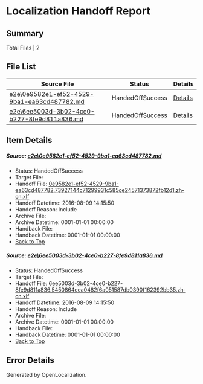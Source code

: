 # <a name='report-top'></a> Localization Handoff Report

## Summary
 Total Files | 2

## File List
 Source File | Status | Details 
 ----------- | ------ | ------- 
 [e2e\0e9582e1-ef52-4529-9ba1-ea63cd487782.md](https://github.com/OpenLocalizationTestOrg/oltest/blob/5869a69d6df8a45af1d7efb2c7cfe68c689b8ed3/e2e/0e9582e1-ef52-4529-9ba1-ea63cd487782.md) | HandedOffSuccess | [Details](#2f75b4d50e039c2c182d5e017af5b8b8951ba1b11)
 [e2e\6ee5003d-3b02-4ce0-b227-8fe9d811a836.md](https://github.com/OpenLocalizationTestOrg/oltest/blob/5869a69d6df8a45af1d7efb2c7cfe68c689b8ed3/e2e/6ee5003d-3b02-4ce0-b227-8fe9d811a836.md) | HandedOffSuccess | [Details](#91ce4530b493b19d805fde77059c03575308dd7f2)

## Item Details
##### <a name='2f75b4d50e039c2c182d5e017af5b8b8951ba1b11'></a> Source: [e2e\0e9582e1-ef52-4529-9ba1-ea63cd487782.md](https://github.com/OpenLocalizationTestOrg/oltest/blob/5869a69d6df8a45af1d7efb2c7cfe68c689b8ed3/e2e/0e9582e1-ef52-4529-9ba1-ea63cd487782.md)
* Status: HandedOffSuccess
* Target File: 
* Handoff File: [0e9582e1-ef52-4529-9ba1-ea63cd487782.73927144c71299931c585ce24571373872fb12d1.zh-cn.xlf](https://github.com/OpenLocalizationTestOrg/olhandoff-e2e/blob/d9a132613418c94c64d0aa7508a587dc0bf46529/ol-handoff/OpenLocalizationTestOrg/ol-test-zhcn/ci/ht/0e9582e1-ef52-4529-9ba1-ea63cd487782.73927144c71299931c585ce24571373872fb12d1.zh-cn.xlf)
* Handoff Datetime: 2016-08-09 14:15:50
* Handoff Reason: Include
* Archive File: 
* Archive Datetime: 0001-01-01 00:00:00
* Handback File: 
* Handback Datetime: 0001-01-01 00:00:00
* [Back to Top](#report-top)

##### <a name='91ce4530b493b19d805fde77059c03575308dd7f2'></a> Source: [e2e\6ee5003d-3b02-4ce0-b227-8fe9d811a836.md](https://github.com/OpenLocalizationTestOrg/oltest/blob/5869a69d6df8a45af1d7efb2c7cfe68c689b8ed3/e2e/6ee5003d-3b02-4ce0-b227-8fe9d811a836.md)
* Status: HandedOffSuccess
* Target File: 
* Handoff File: [6ee5003d-3b02-4ce0-b227-8fe9d811a836.5450864eea0482f6a051587db0390f162392bb35.zh-cn.xlf](https://github.com/OpenLocalizationTestOrg/olhandoff-e2e/blob/d9a132613418c94c64d0aa7508a587dc0bf46529/ol-handoff/OpenLocalizationTestOrg/ol-test-zhcn/ci/ht/6ee5003d-3b02-4ce0-b227-8fe9d811a836.5450864eea0482f6a051587db0390f162392bb35.zh-cn.xlf)
* Handoff Datetime: 2016-08-09 14:15:50
* Handoff Reason: Include
* Archive File: 
* Archive Datetime: 0001-01-01 00:00:00
* Handback File: 
* Handback Datetime: 0001-01-01 00:00:00
* [Back to Top](#report-top)


## Error Details

Generated by OpenLocalization.
